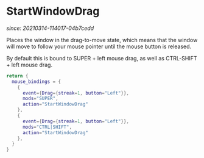 # StartWindowDrag

*since: 20210314-114017-04b7cedd*

Places the window in the drag-to-move state, which means that the window will
move to follow your mouse pointer until the mouse button is released.

By default this is bound to SUPER + left mouse drag, as well as CTRL-SHIFT + left mouse drag.

```lua
return {
  mouse_bindings = {
    {
      event={Drag={streak=1, button="Left"}},
      mods="SUPER",
      action="StartWindowDrag"
    },
    {
      event={Drag={streak=1, button="Left"}},
      mods="CTRL|SHIFT",
      action="StartWindowDrag"
    },
  }
}
```
